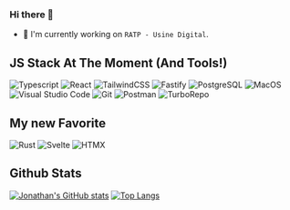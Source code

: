 ### Hi there 👋


- 🔭 I'm currently working on `RATP - Usine Digital`.

## JS Stack At The Moment (And Tools!)
![Typescript](https://img.shields.io/badge/TypeScript-3178c6?style=for-the-badge&logo=typescript&logoColor=white)
![React](https://img.shields.io/badge/React-20232a?style=for-the-badge&logo=react&logoColor=61dafb)
![TailwindCSS](https://img.shields.io/badge/Tailwind_CSS-38B2AC?style=for-the-badge&logo=tailwind-css&logoColor=white)
![Fastify](https://img.shields.io/badge/fastify-0e0e10?style=for-the-badge&logo=fastify&logoColor=white)
![PostgreSQL](https://img.shields.io/badge/PostgreSQL-316192?style=for-the-badge&logo=postgresql&logoColor=white)
![MacOS](https://img.shields.io/badge/Mac_OS-e7e8ea?style=for-the-badge&logo=macos&logoColor=767677)
![Visual Studio Code](https://img.shields.io/badge/Visual_Studio_Code-0078D4?style=for-the-badge&logo=visual%20studio%20code&logoColor=white)
![Git](https://img.shields.io/badge/Git-F05032?style=for-the-badge&logo=git&logoColor=white)
![Postman](https://img.shields.io/badge/Postman-FF6C37?style=for-the-badge&logo=Postman&logoColor=white)
![TurboRepo](https://img.shields.io/badge/turborepo-111111?style=for-the-badge&logo=turborepo&logoColor=white)


## My new Favorite
![Rust](https://img.shields.io/badge/rust-f66a00?style=for-the-badge&logo=rust&logoColor=white)
![Svelte](https://img.shields.io/badge/svelte-d43008?style=for-the-badge&logo=svelte&logoColor=white)
![HTMX](https://img.shields.io/badge/htmx-3366cc?style=for-the-badge&logo=htmx&logoColor=white)



<!-- ## Others -->
<!-- 
[![Jrobic Codewars](https://www.codewars.com/users/jrobic/badges/micro?theme=light)](https://www.codewars.com/users/jrobic)
 -->
## Github Stats
[![Jonathan's GitHub stats](https://github-readme-stats.vercel.app/api?username=jrobic&count_private=true&theme=tokyonight&show_icons=true)](https://github.com/anuraghazra/github-readme-stats)
[![Top Langs](https://github-readme-stats.vercel.app/api/top-langs/?username=jrobic&theme=tokyonight&layout=compact)](https://github.com/anuraghazra/github-readme-stats)


<!--
Here are some ideas to get you started:

- 🔭 I’m currently working on ...
- 🌱 I’m currently learning ...
- 👯 I’m looking to collaborate on ...
- 🤔 I’m looking for help with ...
- 💬 Ask me about ...
- 📫 How to reach me: ...
- 😄 Pronouns: ...
- ⚡ Fun fact: ...
-->
